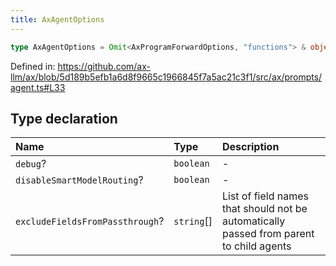 ```yaml
---
title: AxAgentOptions
---
```


```ts
type AxAgentOptions = Omit<AxProgramForwardOptions, "functions"> & object;
```

Defined in: https://github.com/ax-llm/ax/blob/5d189b5efb1a6d8f9665c1966845f7a5ac21c3f1/src/ax/prompts/agent.ts#L33

## Type declaration

| Name | Type | Description |
| :------ | :------ | :------ |
| `debug`? | `boolean` | - |
| `disableSmartModelRouting`? | `boolean` | - |
| `excludeFieldsFromPassthrough`? | `string`[] | List of field names that should not be automatically passed from parent to child agents |
